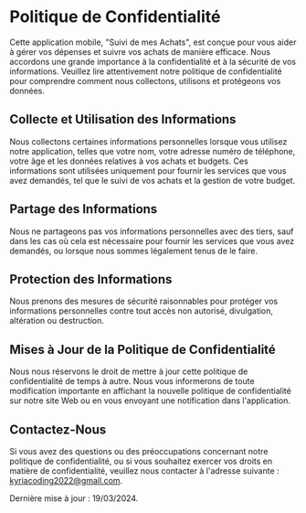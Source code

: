 # Politique de Confidentialité

Cette application mobile, "Suivi de mes Achats", est conçue pour vous aider à gérer vos dépenses et suivre vos achats de manière efficace. Nous accordons une grande importance à la confidentialité et à la sécurité de vos informations. Veuillez lire attentivement notre politique de confidentialité pour comprendre comment nous collectons, utilisons et protégeons vos données.

## Collecte et Utilisation des Informations

Nous collectons certaines informations personnelles lorsque vous utilisez notre application, telles que votre nom, votre adresse numéro de téléphone, votre âge et les données relatives à vos achats et budgets. Ces informations sont utilisées uniquement pour fournir les services que vous avez demandés, tel que le suivi de vos achats et la gestion de votre budget.

## Partage des Informations

Nous ne partageons pas vos informations personnelles avec des tiers, sauf dans les cas où cela est nécessaire pour fournir les services que vous avez demandés, ou lorsque nous sommes légalement tenus de le faire.

## Protection des Informations

Nous prenons des mesures de sécurité raisonnables pour protéger vos informations personnelles contre tout accès non autorisé, divulgation, altération ou destruction.

## Mises à Jour de la Politique de Confidentialité

Nous nous réservons le droit de mettre à jour cette politique de confidentialité de temps à autre. Nous vous informerons de toute modification importante en affichant la nouvelle politique de confidentialité sur notre site Web ou en vous envoyant une notification dans l'application.

## Contactez-Nous

Si vous avez des questions ou des préoccupations concernant notre politique de confidentialité, ou si vous souhaitez exercer vos droits en matière de confidentialité, veuillez nous contacter à l'adresse suivante : [kyriacoding2022@gmail.com]().

Dernière mise à jour : 19/03/2024.
